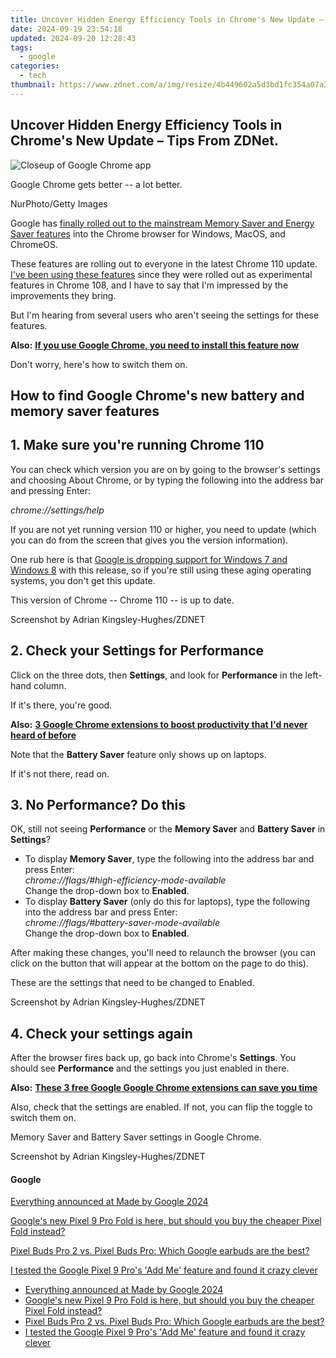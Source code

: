 ```yaml
---
title: Uncover Hidden Energy Efficiency Tools in Chrome's New Update – Tips From ZDNet.
date: 2024-09-19 23:54:18
updated: 2024-09-20 12:28:43
tags:
  - google
categories:
  - tech
thumbnail: https://www.zdnet.com/a/img/resize/4b449602a5d3bd1fc354a07a3174470d5095322a/2023/02/22/9f684a4d-3dff-47b6-998d-b8e5633355ca/gettyimages-887454052.jpg?width=278&height=156&fit=crop&auto=webp
---
```


## Uncover Hidden Energy Efficiency Tools in Chrome's New Update – Tips From ZDNet.

![Closeup of Google Chrome app](https://www.zdnet.com/a/img/resize/146aac2dda770ba6810f9e549aecea6cac1a5e66/2023/02/22/9f684a4d-3dff-47b6-998d-b8e5633355ca/gettyimages-887454052.jpg?auto=webp&width=1280)

Google Chrome gets better -- a lot better.

NurPhoto/Getty Images

Google has [finally rolled out to the mainstream Memory Saver and Energy Saver features](https://www.zdnet.com/article/with-this-google-chrome-update-the-browser-should-stop-draining-your-battery-life/) into the Chrome browser for Windows, MacOS, and ChromeOS.

These features are rolling out to everyone in the latest Chrome 110 update. [I've been using these features](https://www.zdnet.com/article/how-to-enable-energy-saver-mode-on-google-chrome/) since they were rolled out as experimental features in Chrome 108, and I have to say that I'm impressed by the improvements they bring. 

But I'm hearing from several users who aren't seeing the settings for these features.

**Also:** [**If you use Google Chrome, you need to install this feature now**](https://www.zdnet.com/article/if-you-use-google-chrome-you-need-to-install-this-now/)

Don't worry, here's how to switch them on. 

## How to find Google Chrome's new battery and memory saver features

## 1\. Make sure you're running Chrome 110

You can check which version you are on by going to the browser's settings and choosing About Chrome, or by typing the following into the address bar and pressing Enter:

_chrome://settings/help_

If you are not yet running version 110 or higher, you need to update (which you can do from the screen that gives you the version information).

One rub here is that [Google is dropping support for Windows 7 and Windows 8](https://www.zdnet.com/article/google-chrome-110-arrives-but-not-all-windows-pcs-will-get-it/) with this release, so if you're still using these aging operating systems, you don't get this update.

This version of Chrome -- Chrome 110 -- is up to date.

Screenshot by Adrian Kingsley-Hughes/ZDNET

## 2\. Check your Settings for Performance

Click on the three dots, then **Settings**, and look for **Performance** in the left-hand column. 

If it's there, you're good. 

**Also:** [**3 Google Chrome extensions to boost productivity that I'd never heard of before**](https://www.zdnet.com/article/three-google-chrome-productivity-boosting-extensions-id-never-heard-of-before/)

Note that the **Battery Saver** feature only shows up on laptops.

If it's not there, read on.

## 3\. No Performance? Do this

OK, still not seeing **Performance** or the **Memory Saver** and **Battery Saver** in **Settings**?

* To display **Memory Saver**, type the following into the address bar and press Enter:  
_chrome://flags/#high-efficiency-mode-available_  
Change the drop-down box to **Enabled**.
* To display **Battery Saver** (only do this for laptops), type the following into the address bar and press Enter:  
_chrome://flags/#battery-saver-mode-available_  
Change the drop-down box to **Enabled**.

After making these changes, you'll need to relaunch the browser (you can click on the button that will appear at the bottom on the page to do this).

These are the settings that need to be changed to Enabled.

Screenshot by Adrian Kingsley-Hughes/ZDNET

## 4\. Check your settings again

After the browser fires back up, go back into Chrome's **Settings**. You should see **Performance** and the settings you just enabled in there.

**Also:** [**These 3 free Google Google Chrome extensions can save you time**](https://www.zdnet.com/home-and-office/work-life/these-3-free-google-chrome-extensions-can-save-you-time-in-2023/)

Also, check that the settings are enabled. If not, you can flip the toggle to switch them on.

Memory Saver and Battery Saver settings in Google Chrome.

Screenshot by Adrian Kingsley-Hughes/ZDNET

#### Google

[Everything announced at Made by Google 2024](https://www.zdnet.com/article/everything-announced-at-made-by-google-2024-pixel-9-pro-fold-gemini-watch-3-and-more/ "Everything announced at Made by Google 2024")

[Google's new Pixel 9 Pro Fold is here, but should you buy the cheaper Pixel Fold instead?](https://www.zdnet.com/article/google-pixel-9-pro-fold-vs-pixel-fold/ "Google's new Pixel 9 Pro Fold is here, but should you buy the cheaper Pixel Fold instead?")

[Pixel Buds Pro 2 vs. Pixel Buds Pro: Which Google earbuds are the best?](https://www.zdnet.com/article/pixel-buds-pro-2-vs-pixel-buds-pro-which-google-earbuds-are-the-best/ "Pixel Buds Pro 2 vs. Pixel Buds Pro: Which Google earbuds are the best?")

[I tested the Google Pixel 9 Pro's 'Add Me' feature and found it crazy clever](https://www.zdnet.com/article/the-google-pixel-9-pros-add-me-feature-is-an-ar-camera-tool-youll-actually-use/ "I tested the Google Pixel 9 Pro's 'Add Me' feature and found it crazy clever")

* [Everything announced at Made by Google 2024](https://www.zdnet.com/article/everything-announced-at-made-by-google-2024-pixel-9-pro-fold-gemini-watch-3-and-more/ "Everything announced at Made by Google 2024")
* [Google's new Pixel 9 Pro Fold is here, but should you buy the cheaper Pixel Fold instead?](https://www.zdnet.com/article/google-pixel-9-pro-fold-vs-pixel-fold/ "Google's new Pixel 9 Pro Fold is here, but should you buy the cheaper Pixel Fold instead?")
* [Pixel Buds Pro 2 vs. Pixel Buds Pro: Which Google earbuds are the best?](https://www.zdnet.com/article/pixel-buds-pro-2-vs-pixel-buds-pro-which-google-earbuds-are-the-best/ "Pixel Buds Pro 2 vs. Pixel Buds Pro: Which Google earbuds are the best?")
* [I tested the Google Pixel 9 Pro's 'Add Me' feature and found it crazy clever](https://www.zdnet.com/article/the-google-pixel-9-pros-add-me-feature-is-an-ar-camera-tool-youll-actually-use/ "I tested the Google Pixel 9 Pro's 'Add Me' feature and found it crazy clever")

<ins class="adsbygoogle"
     style="display:block"
     data-ad-format="autorelaxed"
     data-ad-client="ca-pub-7571918770474297"
     data-ad-slot="1223367746"></ins>



<ins class="adsbygoogle"
     style="display:block"
     data-ad-client="ca-pub-7571918770474297"
     data-ad-slot="8358498916"
     data-ad-format="auto"
     data-full-width-responsive="true"></ins>
